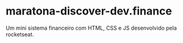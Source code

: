 # maratona-discover-dev.finance
Um mini sistema financeiro com HTML, CSS e JS desenvolvido pela rocketseat.
